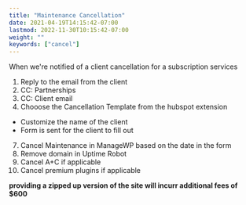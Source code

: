 ```yaml
---
title: "Maintenance Cancellation"
date: 2021-04-19T14:15:42-07:00
lastmod: 2022-11-30T10:15:42-07:00
weight: ""
keywords: ["cancel"]
---
```


When we're notified of a client cancellation for a subscription services

1. Reply to the email from the client
2. CC: Partnerships
3. CC: Client email
4. Chooose the Cancellation Template from the hubspot extension
  - Customize the name of the client
  - Form is sent for the client to fill out
7. Cancel Maintenance in ManageWP based on the date in the form
8. Remove domain in Uptime Robot
9. Cancel A+C if applicable
10. Cancel premium plugins if applicable

**providing a zipped up version of the site will incurr additional fees of $600**
